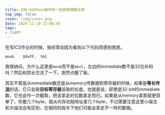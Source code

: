 ```yaml
---
title: X86-64中mov操作的一些疑难理解记录
top_img: false
cover: /img/cover.png
date: 2020-11-18 22:08:45
tags:
- CSAPP
---
```


在写ICS作业的时候，我经常会因为看到以下代码而感到困惑。

```assembly
movb	$0xFF,	%bl
```

我很纳闷，为什么这里是`movb`而不是`movl`，左边的immediate数不是32位补码吗？然后和院长交流了一下，突然点醒了我。

其实不管是从immediate数还是从memory传数据到寄存器的时候，如果是**等长传送**的话，它只会取**目标寄存器**该取的长度。也就是说，即使是32-bit的immediate数，它也会作一次截取，把该拿走的位数拿走而已。如果是从memory拿那就更简单了，你要几个byte，就从内存初始地址拿几个byte，不过需要注意这里小端法和大端法会有区别，在相同的指令下他们可能会拿走不一样的数据。